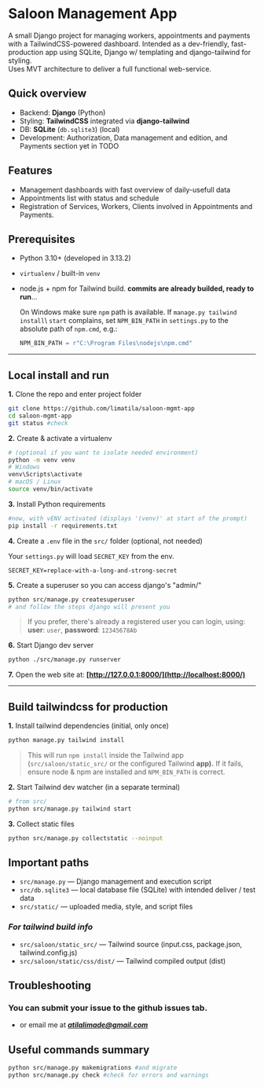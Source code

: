 # Saloon Management App

A small Django project for managing workers, appointments and payments with a TailwindCSS-powered dashboard. Intended as a dev-friendly, fast-production app using SQLite, Django w/ templating and django-tailwind for styling.
<br> Uses MVT architecture to deliver a full functional web-service.



## Quick overview

- Backend: **Django** (Python)
- Styling: **TailwindCSS** integrated via **django-tailwind**
- DB: **SQLite** (`db.sqlite3`) (local)
- Development: Authorization, Data management and edition, and Payments section yet in TODO



## Features

- Management dashboards with fast overview of daily-usefull data
- Appointments list with status and schedule
- Registration of Services, Workers, Clients involved in Appointments and Payments.


## Prerequisites

- Python 3.10+ (developed in 3.13.2)
- `virtualenv` / built-in `venv`
- node.js + npm for Tailwind build. **commits are already builded, ready to run**...

    On Windows make sure `npm` path is available. If `manage.py tailwind install`\ `start` complains, set `NPM_BIN_PATH` in `settings.py` to the absolute path of `npm.cmd`, e.g.:
    ```py
    NPM_BIN_PATH = r"C:\Program Files\nodejs\npm.cmd"
    ```


---


## Local install and run

**1.** Clone the repo and enter project folder

```bash
git clone https://github.com/limatila/saloon-mgmt-app
cd saloon-mgmt-app
git status #check
```

**2.** Create & activate a virtualenv 

```bash
# (optional if you want to isolate needed environment)
python -m venv venv
# Windows
venv\Scripts\activate
# macOS / Linux
source venv/bin/activate
```

**3.** Install Python requirements

```bash
#now, with vENV activated (displays '(venv)' at start of the prompt)
pip install -r requirements.txt
```

**4.** Create a `.env` file in the `src/` folder (optional, not needed)

 Your `settings.py` will load `SECRET_KEY` from the env.
```env
SECRET_KEY=replace-with-a-long-and-strong-secret
```


**5.** Create a superuser so you can access django's "admin/"

```bash
python src/manage.py createsuperuser
# and follow the steps django will present you
```

> If you prefer, there's already a registered user you can login, using: **user**: `user`, **password**: `12345678Ab`

**6.** Start Django dev server

```bash
python ./src/manage.py runserver
```

**7.** Open the web site at:
    **[http://127.0.0.1:8000/](http://localhost:8000/)**


---


## Build tailwindcss for production
**1.** Install tailwind dependencies (initial, only once)

```bash
python manage.py tailwind install
```
> This will run `npm install` inside the Tailwind app (`src/saloon/static_src/` or the configured Tailwind **app).** If it fails, ensure node & npm are installed and `NPM_BIN_PATH` is correct.

**2.** Start Tailwind dev watcher (in a separate terminal)

```bash
# from src/
python src/manage.py tailwind start
```

**3.** Collect static files

```bash
python src/manage.py collectstatic --noinput
```

## Important paths

- `src/manage.py` — Django management and execution script
- `src/db.sqlite3` — local database file (SQLite) with intended deliver / test data
- `src/static/` — uploaded media, style, and script files

### *For tailwind build info*
- `src/saloon/static_src/` — Tailwind source (input.css, package.json, tailwind.config.js)
- `src/saloon/static/css/dist/` — Tailwind compiled output (dist)



## Troubleshooting

### You can submit your issue to the github issues tab.
- or email me at ***atilalimade@gmail.com***


## Useful commands summary

```bash
python src/manage.py makemigrations #and migrate
python src/manage.py check #check for errors and warnings
```
